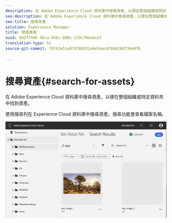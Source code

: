 ```yaml
---
description: 在 Adobe Experience Cloud 資料庫中搜尋資產，以便在整個組織或特定資料夾中找到資產。
seo-description: 在 Adobe Experience Cloud 資料庫中搜尋資產，以便在整個組織或特定資料夾中找到資產。
seo-title: 搜尋資產
solution: Experience Manager
title: 搜尋資產
uuid: 882ff4db-5bca-456c-888c-220c70eadce7
translation-type: ht
source-git-commit: 78f62e51e07df88252e6e54ec8f0b620d739e07b

---
```



# 搜尋資產{#search-for-assets}

在 Adobe Experience Cloud 資料庫中搜尋資產，以便在整個組織或特定資料夾中找到資產。

使用搜尋列在 Experience Cloud 資料庫中搜尋資產。搜尋功能會查看檔案名稱。

![](assets/library_search_filter_results.png)


